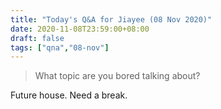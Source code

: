 ```yaml
---
title: "Today's Q&A for Jiayee (08 Nov 2020)"
date: 2020-11-08T23:59:00+08:00
draft: false
tags: ["qna","08-nov"]
---
```

> What topic are you bored talking about?

Future house. Need a break.
